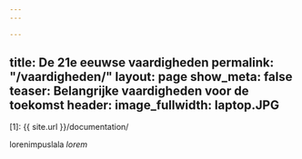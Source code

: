 ```yaml
---
---

---
```

title: De 21e eeuwse vaardigheden
permalink: "/vaardigheden/"
layout: page
show_meta: false
teaser: Belangrijke vaardigheden voor de toekomst
header:
  image_fullwidth: laptop.JPG
 ---
 

 [1]: {{ site.url }}/documentation/
 
 lorenimpuslala
 *lorem*
 
